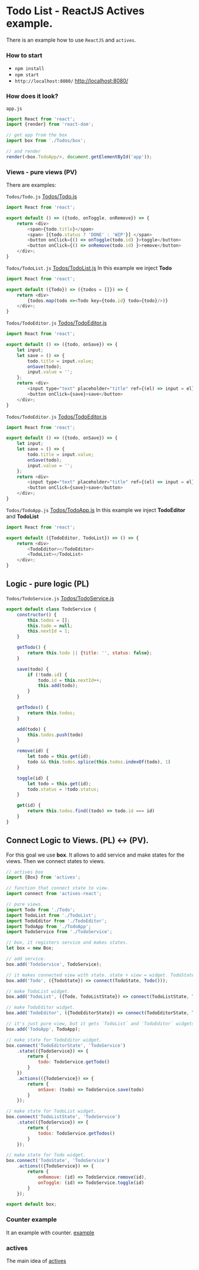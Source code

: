 # Todo List - ReactJS Actives  example. 
There is an example how to use `ReactJS` and `actives`.

### How to start
- `npm install`
- `npm start`
- `http://localhost:8080/` [http://localhost:8080/](http://localhost:8080/)

### How does it look?
`app.js`

```javascript
import React from 'react';
import {render} from 'react-dom';

// get app from the box
import box from './Todos/box';

// and render
render(<box.TodoApp/>, document.getElementById('app'));
```

### Views - pure views (PV)
There are examples:

`Todos/Todo.js` [Todos/Todo.js](Todos/Todo.js)
```javascript
import React from 'react';

export default () => ({todo, onToggle, onRemove}) => {
    return <div>
        <span>{todo.title}</span>
        <span> [{todo.status ? 'DONE' : 'WIP'}] </span>
        <button onClick={() => onToggle(todo.id) }>toggle</button>
        <button onClick={() => onRemove(todo.id) }>remove</button>
    </div>;
} 
```

`Todos/TodoList.js` [Todos/TodoList.js](Todos/TodoList.js)
In this example we inject __Todo__

```javascript
import React from 'react';

export default ({Todo}) => ({todos = []}) => {
    return <div>
        {todos.map(todo =><Todo key={todo.id} todo={todo}/>)}
    </div>;
} 
```

`Todos/TodoEditor.js` [Todos/TodoEditor.js](Todos/TodoEditor.js)

```javascript
import React from 'react';

export default () => ({todo, onSave}) => {
    let input;
    let save = () => {
        todo.title = input.value;
        onSave(todo);
        input.value = '';
    };
    return <div>
        <input type="text" placeholder="title" ref={(el) => input = el}/>
        <button onClick={save}>save</button>
    </div>;
} 
```

`Todos/TodoEditor.js` [Todos/TodoEditor.js](Todos/TodoEditor.js)

```javascript
import React from 'react';

export default () => ({todo, onSave}) => {
    let input;
    let save = () => {
        todo.title = input.value;
        onSave(todo);
        input.value = '';
    };
    return <div>
        <input type="text" placeholder="title" ref={(el) => input = el}/>
        <button onClick={save}>save</button>
    </div>;
} 
```

`Todos/TodoApp.js` [Todos/TodoApp.js](Todos/TodoApp.js)
In this example we inject __TodoEditor__ and __TodoList__
```javascript
import React from 'react';

export default ({TodoEditor, TodoList}) => () => {
    return <div>
        <TodoEditor></TodoEditor>
        <TodoList></TodoList>
    </div>;
} 
```

## Logic - pure logic (PL)
`Todos/TodoService.js` [Todos/TodoService.js](Todos/TodoService.js)
```javascript
export default class TodoService {
    constructor() {
        this.todos = [];
        this.todo = null;
        this.nextId = 1;
    }

    getTodo() {
        return this.todo || {title: '', status: false};
    }

    save(todo) {
        if (!todo.id) {
            todo.id = this.nextId++;
            this.add(todo);
        }
    }

    getTodos() {
        return this.todos;
    }

    add(todo) {
        this.todos.push(todo)
    }

    remove(id) {
        let todo = this.get(id);
        todo && this.todos.splice(this.todos.indexOf(todo), 1)
    }

    toggle(id) {
        let todo = this.get(id);
        todo.status = !todo.status;
    }

    get(id) {
        return this.todos.find((todo) => todo.id === id)
    }
}
```


## Connect Logic to Views. (PL) <-> (PV).
For this goal we use __box__. It allows to add service and make states for the views.
Then we connect states to views.


```javascript
// actives box
import {Box} from 'actives';

// function that connect state to view.
import connect from 'actives-react';

// pure views.
import Todo from './Todo';
import TodoList from './TodoList';
import TodoEditor from './TodoEditor';
import TodoApp from './TodoApp';
import TodoService from './TodoService';

// box, it registers service and makes states.
let box = new Box;

// add service.
box.add('TodoService', TodoService);

// it makes connected view with state. state + view = widget. TodoState is described below.
box.add('Todo', ({TodoState}) => connect(TodoState, Todo()));

// make TodoList widget.
box.add('TodoList', ({Todo, TodoListState}) => connect(TodoListState, TodoList({Todo})));

// make TodoEditor widget.
box.add('TodoEditor', ({TodoEditorState}) => connect(TodoEditorState, TodoEditor()));

// it's just pure view, but it gets `TodoList` and `TodoEditor` widgets from the box.
box.add('TodoApp', TodoApp);

// make state for TodoEditor widget.
box.connect('TodoEditorState', 'TodoService')
    .state(({TodoService}) => {
        return {
            todo: TodoService.getTodo()
        }
    })
    .actions(({TodoService}) => {
        return {
            onSave: (todo) => TodoService.save(todo)
        }
    });

// make state for TodoList widget.
box.connect('TodoListState', 'TodoService')
    .state(({TodoService}) => {
        return {
            todos: TodoService.getTodos()
        }
    });

// make state for Todo widget.
box.connect('TodoState', 'TodoService')
    .actions(({TodoService}) => {
        return {
            onRemove: (id) => TodoService.remove(id),
            onToggle: (id) => TodoService.toggle(id)
        }
    });

export default box;
```

### Counter example
It an example with counter. [example](https://github.com/slavahatnuke/actives-reactjs-counter-example)

### actives
The main idea of [actives](https://github.com/slavahatnuke/actives)
